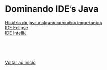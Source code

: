 # Dominando IDE’s Java

[História do java e alguns conceitos importantes](/Arquivos/Conteudo/2%20-%20Conhecendo%20a%20linguagem%20Java/2.1.1%20Hist%C3%B3ria.md) <br>
[IDE Eclipse](/Arquivos/Conteudo/2%20-%20Conhecendo%20a%20linguagem%20Java/2.1.2%20Eclipse.md) <br>
[IDE IntelliJ](/Arquivos/Conteudo/2%20-%20Conhecendo%20a%20linguagem%20Java/2.1.3%20IntelliJ.md)

<br>

<br>

<br>

[Voltar ao inicio](/README.md)